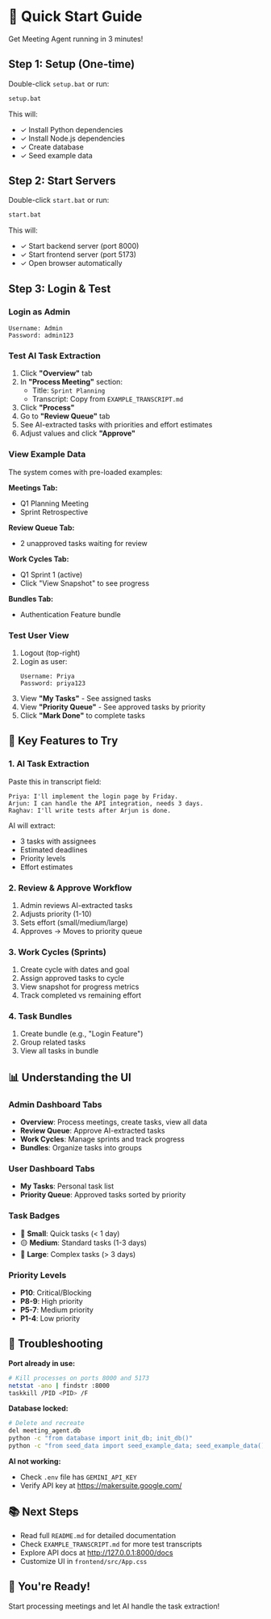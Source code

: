 # 🚀 Quick Start Guide

Get Meeting Agent running in 3 minutes!

## Step 1: Setup (One-time)

Double-click `setup.bat` or run:
```bash
setup.bat
```

This will:
- ✓ Install Python dependencies
- ✓ Install Node.js dependencies  
- ✓ Create database
- ✓ Seed example data

## Step 2: Start Servers

Double-click `start.bat` or run:
```bash
start.bat
```

This will:
- ✓ Start backend server (port 8000)
- ✓ Start frontend server (port 5173)
- ✓ Open browser automatically

## Step 3: Login & Test

### Login as Admin
```
Username: Admin
Password: admin123
```

### Test AI Task Extraction

1. Click **"Overview"** tab
2. In **"Process Meeting"** section:
   - Title: `Sprint Planning`
   - Transcript: Copy from `EXAMPLE_TRANSCRIPT.md`
3. Click **"Process"**
4. Go to **"Review Queue"** tab
5. See AI-extracted tasks with priorities and effort estimates
6. Adjust values and click **"Approve"**

### View Example Data

The system comes with pre-loaded examples:

**Meetings Tab:**
- Q1 Planning Meeting
- Sprint Retrospective

**Review Queue Tab:**
- 2 unapproved tasks waiting for review

**Work Cycles Tab:**
- Q1 Sprint 1 (active)
- Click "View Snapshot" to see progress

**Bundles Tab:**
- Authentication Feature bundle

### Test User View

1. Logout (top-right)
2. Login as user:
   ```
   Username: Priya
   Password: priya123
   ```
3. View **"My Tasks"** - See assigned tasks
4. View **"Priority Queue"** - See approved tasks by priority
5. Click **"Mark Done"** to complete tasks

## 🎯 Key Features to Try

### 1. AI Task Extraction
Paste this in transcript field:
```
Priya: I'll implement the login page by Friday.
Arjun: I can handle the API integration, needs 3 days.
Raghav: I'll write tests after Arjun is done.
```

AI will extract:
- 3 tasks with assignees
- Estimated deadlines
- Priority levels
- Effort estimates

### 2. Review & Approve Workflow
1. Admin reviews AI-extracted tasks
2. Adjusts priority (1-10)
3. Sets effort (small/medium/large)
4. Approves → Moves to priority queue

### 3. Work Cycles (Sprints)
1. Create cycle with dates and goal
2. Assign approved tasks to cycle
3. View snapshot for progress metrics
4. Track completed vs remaining effort

### 4. Task Bundles
1. Create bundle (e.g., "Login Feature")
2. Group related tasks
3. View all tasks in bundle

## 📊 Understanding the UI

### Admin Dashboard Tabs
- **Overview**: Process meetings, create tasks, view all data
- **Review Queue**: Approve AI-extracted tasks
- **Work Cycles**: Manage sprints and track progress
- **Bundles**: Organize tasks into groups

### User Dashboard Tabs
- **My Tasks**: Personal task list
- **Priority Queue**: Approved tasks sorted by priority

### Task Badges
- 🔵 **Small**: Quick tasks (< 1 day)
- 🟡 **Medium**: Standard tasks (1-3 days)
- 🔴 **Large**: Complex tasks (> 3 days)

### Priority Levels
- **P10**: Critical/Blocking
- **P8-9**: High priority
- **P5-7**: Medium priority
- **P1-4**: Low priority

## 🔧 Troubleshooting

**Port already in use:**
```bash
# Kill processes on ports 8000 and 5173
netstat -ano | findstr :8000
taskkill /PID <PID> /F
```

**Database locked:**
```bash
# Delete and recreate
del meeting_agent.db
python -c "from database import init_db; init_db()"
python -c "from seed_data import seed_example_data; seed_example_data()"
```

**AI not working:**
- Check `.env` file has `GEMINI_API_KEY`
- Verify API key at https://makersuite.google.com/

## 📚 Next Steps

- Read full `README.md` for detailed documentation
- Check `EXAMPLE_TRANSCRIPT.md` for more test transcripts
- Explore API docs at http://127.0.0.1:8000/docs
- Customize UI in `frontend/src/App.css`

## 🎉 You're Ready!

Start processing meetings and let AI handle the task extraction!
